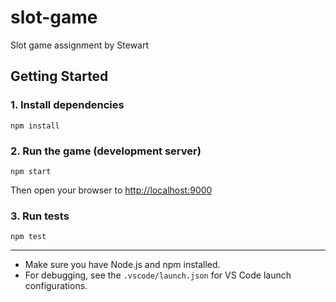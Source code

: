 # slot-game
Slot game assignment by Stewart

## Getting Started

### 1. Install dependencies
```
npm install
```

### 2. Run the game (development server)
```
npm start
```
Then open your browser to [http://localhost:9000](http://localhost:9000)

### 3. Run tests
```
npm test
```

---

- Make sure you have Node.js and npm installed.
- For debugging, see the `.vscode/launch.json` for VS Code launch configurations.